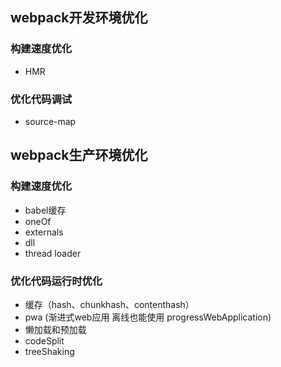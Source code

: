 ## webpack开发环境优化
### 构建速度优化
* HMR
### 优化代码调试
* source-map

## webpack生产环境优化
### 构建速度优化
* babel缓存
* oneOf
* externals
* dll
* thread loader 
### 优化代码运行时优化
* 缓存（hash、chunkhash、contenthash）
* pwa (渐进式web应用 离线也能使用 progressWebApplication)
* 懒加载和预加载
* codeSplit
* treeShaking